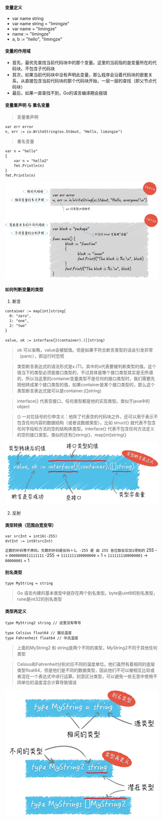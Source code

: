 #### 变量定义
- var name string
- var name string = "limingze"
- var name = "limingze"
- name := "limingze"
- a, b := "hello", "limingze"

#### 变量的作用域
- 首先，最优先查找当前代码块中的那个变量。这里的当前指的是变量所在的代码块，不包含子代码块
- 其次，如果当前代码块中没有声明此变量，那么程序会沿着代码块的嵌套关系，从直接包含当前代码块的那个代码块开始，一层一层的查找（即父节点代码块）
- 最后，如果一直查找不到，Go的语言编译期会报错

#### 变量重声明 与 重名变量
> 变量重声明
```
var err error
n, err := io.WriteString(os.Stdout, "Hello, limingze")
```

> 重名变量
```
var n = "hello"
{
	var n = "hello2"
	fmt.Println(n)
}
fmt.Println(n)
```
![IMAGE](resources/程序实体1.jpg)


#### 如何判断变量的类型
1. 断言
```
container := map[int]string{
  0: "zero",
  1: "one",
  2: "two"
}

value, ok := interface{}(container).([]string)
```
> ok 可以省略，value会被赋值。但是如果不符合断言类型的话会引发异常（panic），即运行时恐慌

> 类型断言表达式的语法形式是x.(T)。其中的x代表要被判断类型的值。这个值当下的类型必须是接口类型的，不过具体是哪个接口类型其实是无所谓的，所以当这里的container变量类型不是任何的接口类型时，我们需要先把他转成某个接口类型的值，如果container是某个接口类型的，那么这个类型断言表达式就可以是container.([]string)

> interface{} 代表空接口，任何类型都是他的实现类型。类似于java中的object

> {} 一对花括号的引申含义：他除了代表空的代码块之外，还可以用于表示不包含任何内容的数据结构（或者说数据类型）。比如 struct{} 就代表不包含任何字段和方法的空的结构体类型。interface{} 代表不包含任何方法定义的空的接口类型。类似的还有[]string{}、map[int]string{}

![IMAGE](resources/程序实体2.jpg)

2. 反射


#### 类型转换（范围由宽变窄）
```
var srcInt = int16(-255)
dstInt := int8(srcInt)
```

`正数的补码等于原码，负数的补码是反码＋1。-255 是 由 255 各位取反后加1得到的`
255  -> `0000000011111111`
-255 -> `1111111100000000` + 1 = `1111111100000001`
-> `00000001` = 1


#### 别名类型
```
type MyString = string
```
> Go 语言内建的基本类型中就存在两个别名类型。byte是uint8的别名类型，rune是int32的别名类型

#### 类型再定义
```
type MyString2 string // 这里没有等号

type Celsius float64 // 摄氏温度
type Fahrenheit float64 // 华氏温度
```
> 上面的MyString2 和 string是两个不同的类型，MyString2不同于其他任何类型

> Celsius和Fahrenheit分别对应不同的温度单位。他们虽然有着相同的底层类型float64，但是他们是不同的数据类型，因此他们不可以被相互比较或者混在一个表达式中进行运算。刻意区分类型，可以避免一些无意中使用不同单位的温度混合计算导致错误

![IMAGE](resources/程序实体3.jpg)

